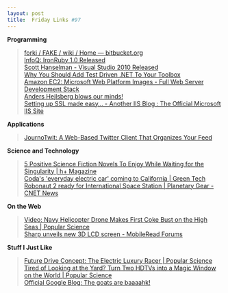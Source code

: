 ```yaml
---
layout: post
title:  Friday Links #97
---
```

**Programming**

> [forki / FAKE / wiki / Home — bitbucket.org](http://bitbucket.org/forki/fake/wiki/Home)   
[InfoQ: IronRuby 1.0 Released ](http://www.infoq.com/news/2010/04/ironruby10)   
[Scott Hanselman - Visual Studio 2010 Released](http://www.hanselman.com/blog/VisualStudio2010Released.aspx?utm_source=feedburner&utm_medium=feed&utm_campaign=Feed%3A+ScottHanselman+%28Scott+Hanselman+-+ComputerZen.com%29&utm_content=Google+Reader)   
[Why You Should Add Test Driven .NET To Your Toolbox](http://www.skimedic.com/blog/post/2010/04/13/Why-You-Should-Add-Test-Driven-NET-To-Your-Toolbox.aspx)   
[Amazon EC2: Microsoft Web Platform Images - Full Web Server Development Stack](http://learn.iis.net/page.aspx/823/amazon-ec2-microsoft-web-platform-images---full-web-server-development-stack/)   
[Anders Hejlsberg blows our minds!](http://www.dotnetrocks.com/default.aspx?showNum=541)   
[Setting up SSL made easy… - Another IIS Blog : The Official Microsoft IIS Site](http://blogs.iis.net/thomad/archive/2010/04/16/setting-up-ssl-made-easy.aspx)

**Applications**

> [JournoTwit: A Web-Based Twitter Client That Organizes Your Feed](http://www.makeuseof.com/dir/journotwit-web-based-twitter-client/)

**Science and Technology**

> [5 Positive Science Fiction Novels To Enjoy While Waiting for the Singularity | h+ Magazine](http://hplusmagazine.com/articles/art-entertainment/5-positive-science-fiction-novels-enjoy-while-waiting-singularity)   
[Coda's 'everyday electric car' coming to California | Green Tech](http://news.cnet.com/8301-11128_3-20002436-54.html?part=rss&subj=news&tag=2547-1_3-0-20)   
[Robonaut 2 ready for International Space Station | Planetary Gear - CNET News](http://news.cnet.com/8301-17912_3-20002479-72.html?part=rss&subj=news&tag=2547-1_3-0-20)

**On the Web**

> [Video: Navy Helicopter Drone Makes First Coke Bust on the High Seas | Popular Science](http://www.popsci.com/technology/article/2010-04/video-navy-helicopter-drone-makes-first-coke-bust-high-seas)   
[Sharp unveils new 3D LCD screen - MobileRead Forums ](http://www.mobileread.com/forums/showthread.php?t=80195&utm_source=feedburner&utm_medium=feed&utm_campaign=Feed%3A+mr%2Ffront+%28MobileRead+Frontpage%29&utm_content=Google+Reader)

**Stuff I Just Like**

> [Future Drive Concept: The Electric Luxury Racer | Popular Science](http://www.popsci.com/cars/article/2010-04/future-drive-electric-luxury-racer)   
[Tired of Looking at the Yard? Turn Two HDTVs into a Magic Window on the World | Popular Science](http://www.popsci.com/diy/article/2010-04/winscape-makes-world-outside-your-window-whatever-you-want-it-be)   
[Official Google Blog: The goats are baaaahk!](http://googleblog.blogspot.com/2010/04/goats-are-baaaahk.html?utm_source=feedburner&utm_medium=feed&utm_campaign=Feed%3A+blogspot%2FMKuf+%28Official+Google+Blog%29)
